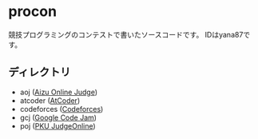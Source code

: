 # procon

競技プログラミングのコンテストで書いたソースコードです。
IDはyana87です。

## ディレクトリ

- aoj ([Aizu Online Judge](http://judge.u-aizu.ac.jp/onlinejudge/))
- atcoder ([AtCoder](https://atcoder.jp/))
- codeforces ([Codeforces](http://codeforces.com/))
- gcj ([Google Code Jam](https://code.google.com/codejam))
- poj ([PKU JudgeOnline](http://poj.org/))
